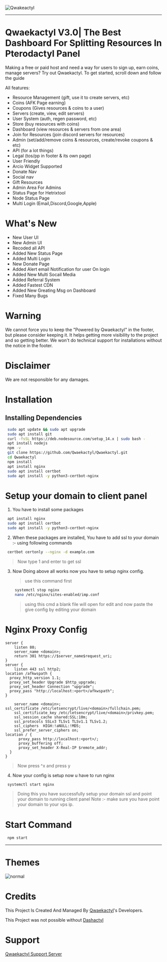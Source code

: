 ![Qwakeactyl](https://media.discordapp.net/attachments/1134455968156106762/1134456211371208744/image.png?width=823&height=443)

<hr>

# Qwaekactyl V3.0| The Best Dashboard For Splitting Resources In Pterodactyl Panel

Making a free or paid host and need a way for users to sign up, earn coins, manage servers? Try out Qwaekactyl.
To get started, scroll down and follow the guide

All features:
- Resource Management (gift, use it to create servers, etc)
- Coins (AFK Page earning)
- Coupons (Gives resources & coins to a user)
- Servers (create, view, edit servers)
- User System (auth, regen password, etc)
- Store (buy resources with coins)
- Dashboard (view resources & servers from one area)
- Join for Resources (join discord servers for resources)
- Admin (set/add/remove coins & resources, create/revoke coupons & etc)
- API (for a lot things)
- Legal (tos/pp in footer & its own page)
- User Friendly
- Arcio Widget Supported
- Donate Nav
- Social nav
- Gift Resources
- Admin Area For Admins
- Status Page for Hetrixtool
- Node Status Page
- Multi Login (Email,Discord,Google,Apple)

# What's New
- New User UI
- New Admin UI
- Recoded all API
- Added New Status Page
- Added Multi Login
- New Donate Page
- Added Alert email Notification for user On login
- Added New Multi Socail Media
- Added Referral System
- Added Fastest CDN
- Added New Greating Msg on Dashboard
- Fixed Many Bugs


# Warning

We cannot force you to keep the "Powered by Qwaekactyl" in the footer, but please consider keeping it. It helps getting more visibility to the project and so getting better. We won't do technical support for installations without the notice in the footer.

# Disclaimer

We are not responsible for any damages.

# Installation

<h2>Installing Dependencies</h2>

```bash
 sudo apt update && sudo apt upgrade
 sudo apt install git
 curl -fsSL https://deb.nodesource.com/setup_14.x | sudo bash -
 apt install nodejs
 npm -v
 git clone https://github.com/Qwaekactyl/Qwaekactyl.git
 cd Qwaekactyl
 npm install
 apt install nginx
 sudo apt install certbot
 sudo apt install -y python3-certbot-nginx
```

# Setup your domain to client panel

1. You have to install some packages

```bash
 apt install nginx
 sudo apt install certbot
 sudo apt install -y python3-certbot-nginx
````

2. When these packages are installed, You have to add ssl to your domain :- using following commands

```bash
 certbot certonly --nginx -d example.com
```
> Now  type 1 and enter to get ssl

3. Now Doing above all works now you have to setup nginx config. 

   > use this command first
   ```bash
    systemctl stop nginx
    nano /etc/nginx/sites-enabled/imp.conf
   ```
   > using this cmd a blank file will open for edit and now paste the give config by editing your domain
# Nginx Proxy Config
```Nginx
server {
    listen 80;
    server_name <domain>;
    return 301 https://$server_name$request_uri;
}
server {
    listen 443 ssl http2;
location /afkwspath {
  proxy_http_version 1.1;
  proxy_set_header Upgrade $http_upgrade;
  proxy_set_header Connection "upgrade";
  proxy_pass "http://localhost:<port>/afkwspath";
}
    
    server_name <domain>;
ssl_certificate /etc/letsencrypt/live/<domain>/fullchain.pem;
    ssl_certificate_key /etc/letsencrypt/live/<domain>/privkey.pem;
    ssl_session_cache shared:SSL:10m;
    ssl_protocols SSLv3 TLSv1 TLSv1.1 TLSv1.2;
    ssl_ciphers  HIGH:!aNULL:!MD5;
    ssl_prefer_server_ciphers on;
location / {
      proxy_pass http://localhost:<port>/;
      proxy_buffering off;
      proxy_set_header X-Real-IP $remote_addr;
  }
}
```

> Now press ^x and press y

4. Now your config is setup now u have to run nginx

```bash
 systemctl start nginx
```
> Doing this you have successfully setup your domain ssl and point your domain to running client panel
> Note :- make sure you have point your domain to your vps ip.

# Start Command
```bash
 npm start
```

<hr>

# Themes

![normal](https://media.discordapp.net/attachments/1134455968156106762/1134800093946585138/image.png?width=831&height=443)

# Credits

This Project Is Created And Managed By [Qwaekactyl](https://discord.gg/QNR2Mq3fFf)'s Developers.

This Project was not possible without [Dashactyl](https://github.com/Votion-Development/Dashactyl)

# Support
[Qwaekactyl Support Server](https://discord.gg/QNR2Mq3fFf)

